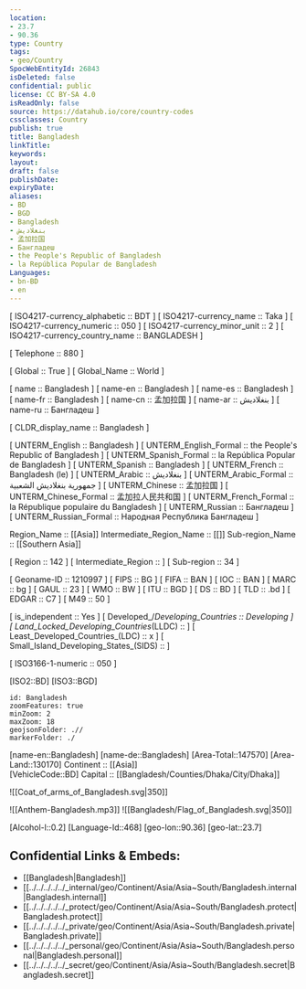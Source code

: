 ```yaml
---
location:
- 23.7
- 90.36
type: Country
tags:
- geo/Country
SpocWebEntityId: 26843
isDeleted: false
confidential: public
license: CC BY-SA 4.0
isReadOnly: false
source: https://datahub.io/core/country-codes
cssclasses: Country
publish: true
title: Bangladesh
linkTitle: 
keywords: 
layout: 
draft: false
publishDate: 
expiryDate: 
aliases:
- BD
- BGD
- Bangladesh
- بنغلاديش
- 孟加拉国
- Бангладеш
- the People's Republic of Bangladesh
- la República Popular de Bangladesh
Languages:
- bn-BD
- en
---
```



[	ISO4217-currency_alphabetic	 :: BDT ] 
[	ISO4217-currency_name	 :: Taka ] 
[	ISO4217-currency_numeric	 :: 050 ] 
[	ISO4217-currency_minor_unit	 :: 2 ] 
[	ISO4217-currency_country_name	 :: BANGLADESH ] 

[	Telephone	 :: 880 ] 

[	Global	 :: True ] 
[	Global_Name	 :: World ] 

[	name	 :: Bangladesh ] 
[	name-en	 :: Bangladesh ] 
[	name-es	 :: Bangladesh ] 
[	name-fr	 :: Bangladesh ] 
[	name-cn	 :: 孟加拉国 ] 
[	name-ar	 :: بنغلاديش ] 
[	name-ru	 :: Бангладеш ] 

[	CLDR_display_name	 :: Bangladesh ] 

[	UNTERM_English	 :: Bangladesh ] 
[	UNTERM_English_Formal	 :: the People's Republic of Bangladesh ] 
[	UNTERM_Spanish_Formal	 :: la República Popular de Bangladesh ] 
[	UNTERM_Spanish	 :: Bangladesh ] 
[	UNTERM_French	 :: Bangladesh (le) ] 
[	UNTERM_Arabic	 :: بنغلاديش ] 
[	UNTERM_Arabic_Formal	 :: جمهورية بنغلاديش الشعبية ] 
[	UNTERM_Chinese	 :: 孟加拉国 ] 
[	UNTERM_Chinese_Formal	 :: 孟加拉人民共和国 ] 
[	UNTERM_French_Formal	 :: la République populaire du Bangladesh ] 
[	UNTERM_Russian	 :: Бангладеш ] 
[	UNTERM_Russian_Formal	 :: Народная Республика Бангладеш ] 

Region_Name ::  [[Asia]] 
Intermediate_Region_Name ::  [[]] 
Sub-region_Name ::  [[Southern Asia]] 

[	Region	 :: 142 ] 
[	Intermediate_Region	 ::  ] 
[	Sub-region	 :: 34 ] 

[	Geoname-ID	 :: 1210997 ] 
[	FIPS	 :: BG ] 
[	FIFA	 :: BAN ] 
[	IOC	 :: BAN ] 
[	MARC	 :: bg ] 
[	GAUL	 :: 23 ] 
[	WMO	 :: BW ] 
[	ITU	 :: BGD ] 
[	DS	 :: BD ] 
[	TLD	 :: .bd ] 
[	EDGAR	 :: C7 ] 
[	M49	 :: 50 ] 

[	is_independent	 :: Yes ] 
[	Developed_/_Developing_Countries	 :: Developing ] 
[	Land_Locked_Developing_Countries_(LLDC)	 ::  ] 
[	Least_Developed_Countries_(LDC)	 :: x ] 
[	Small_Island_Developing_States_(SIDS)	 ::  ] 

[	ISO3166-1-numeric	 :: 050 ] 



[ISO2::BD] 
[ISO3::BGD] 
```leaflet
id: Bangladesh
zoomFeatures: true 
minZoom: 2 
maxZoom: 18
geojsonFolder: .// 
markerFolder: ./
```

[name-en::Bangladesh] 
[name-de::Bangladesh] 
[Area-Total::147570] 
[Area-Land::130170] 
Continent :: [[Asia]]  
[VehicleCode::BD] 
Capital :: [[Bangladesh/Counties/Dhaka/City/Dhaka]]  

![[Coat_of_arms_of_Bangladesh.svg|350]] 

![[Anthem-Bangladesh.mp3]] 
![[Bangladesh/Flag_of_Bangladesh.svg|350]]  

[Alcohol-l::0.2] 
[Language-Id::468] 
[geo-lon::90.36] 
[geo-lat::23.7] 



## Confidential Links & Embeds: 
- [[Bangladesh|Bangladesh]]  
- [[../../../../../_internal/geo/Continent/Asia/Asia~South/Bangladesh.internal|Bangladesh.internal]]  
- [[../../../../../_protect/geo/Continent/Asia/Asia~South/Bangladesh.protect|Bangladesh.protect]] 
- [[../../../../../_private/geo/Continent/Asia/Asia~South/Bangladesh.private|Bangladesh.private]] 
- [[../../../../../_personal/geo/Continent/Asia/Asia~South/Bangladesh.personal|Bangladesh.personal]] 
- [[../../../../../_secret/geo/Continent/Asia/Asia~South/Bangladesh.secret|Bangladesh.secret]] 
